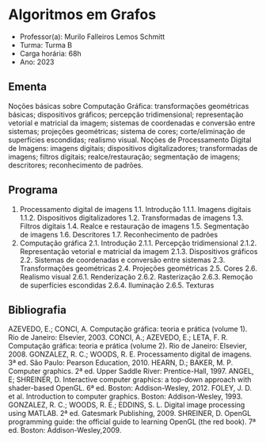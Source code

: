 # Algoritmos em Grafos

- Professor(a): Murilo Falleiros Lemos Schmitt
- Turma: Turma B
- Carga horária: 68h
- Ano: 2023

## Ementa

Noções básicas sobre Computação Gráfica: transformações geométricas básicas; dispositivos gráficos; percepção tridimensional; representação vetorial e matricial da imagem; sistemas de coordenadas e conversão entre sistemas; projeções geométricas; sistema de cores; corte/eliminação de superfícies escondidas; realismo visual. Noções de Processamento Digital de Imagens: imagens digitais; dispositivos digitalizadores; transformadas de imagens; filtros digitais; realce/restauração; segmentação de imagens; descritores; reconhecimento de padrões.

## Programa

1. Processamento digital de imagens
1.1. Introdução
1.1.1. Imagens digitais
1.1.2. Dispositivos digitalizadores
1.2. Transformadas de imagens
1.3. Filtros digitais
1.4. Realce e restauração de imagens
1.5. Segmentação de imagens
1.6. Descritores
1.7. Reconhecimento de padrões
2. Computação gráfica
2.1. Introdução
2.1.1. Percepção tridimensional
2.1.2. Representação vetorial e matricial da imagem
2.1.3. Dispositivos gráficos
2.2. Sistemas de coordenadas e conversão entre sistemas
2.3. Transformações geométricas
2.4. Projeções geométricas
2.5. Cores
2.6. Realismo visual
2.6.1. Renderização
2.6.2. Rasterização
2.6.3. Remoção de superfícies escondidas
2.6.4. Iluminação
2.6.5. Texturas

## Bibliografia

AZEVEDO, E.; CONCI, A. Computação gráfica: teoria e prática (volume 1). Rio de Janeiro: Elsevier, 2003.
CONCI, A.; AZEVEDO, E.; LETA, F. R. Computação gráfica: teoria e prática (volume 2). Rio de Janeiro: Elsevier, 2008.
GONZALEZ, R. C.; WOODS, R. E. Processamento digital de imagens. 3ª ed. São Paulo: Pearson Education, 2010.
HEARN, D.; BAKER, M. P. Computer graphics. 2ª ed. Upper Saddle River: Prentice-Hall, 1997.
ANGEL, E; SHREINER, D. Interactive computer graphics: a top-down approach with shader-based OpenGL. 6ª ed. Boston: Addison-Wesley, 2012.
FOLEY, J. D. et al. Introduction to computer graphics. Boston: Addison-Wesley, 1993.
GONZALEZ, R. C.; WOODS, R. E.; EDDINS, S. L. Digital image processing using MATLAB. 2ª ed. Gatesmark Publishing, 2009.
SHREINER, D. OpenGL programming guide: the official guide to learning OpenGL (the red book). 7ª ed. Boston: Addison-Wesley,2009.
